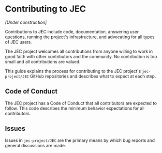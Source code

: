 # Contributing to JEC

_[Under construction]_

Contributions to JEC include code, documentation, answering user questions, running the project's infrastructure, and advocating for all types of JEC users.

The JEC project welcomes all contributions from anyone willing to work in good faith with other contributors and the community. No contribution is too small and all contributions are valued.

This guide explains the process for contributing to the JEC project's `jec-project/JEC` GitHub repositories and describes what to expect at each step.

## Code of Conduct

The JEC project has a Code of Conduct that all contributors are expected to follow. This code describes the minimum behavior expectations for all contributors.

## Issues

Issues in `jec-project/JEC` are the primary means by which bug reports and general discussions are made.